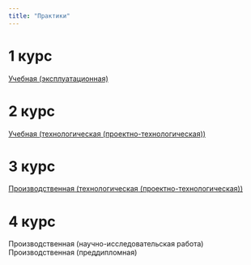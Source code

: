 ```yaml
---
title: "Практики"
---
```


# 1 курс
[Учебная (эксплуатационная)](https://morozovvaa.github.io/)

# 2 курс
[Учебная (технологическая (проектно-технологическая))](https://github.com/morozovvaa/practice)

# 3 курс
[Производственная (технологическая (проектно-технологическая))](https://github.com/morozovvaa/practice-3)

# 4 курс
Производственная (научно-исследовательская работа)  
Производственная (преддипломная)  
